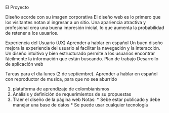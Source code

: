 El Proyecto

Diseño acorde con su imagen corporativa
El diseño web es lo primero que los visitantes notan al ingresar a un sitio. Una apariencia atractiva y profesional crea una buena impresión inicial, lo que aumenta la probabilidad de retener a los usuarios.

Experiencia del Usuario (UX) 
Aprender a hablar en español
Un buen diseño mejora la experiencia del usuario al facilitar la navegación y la interacción. Un diseño intuitivo y bien estructurado permite a los usuarios encontrar fácilmente la información que están buscando.
Plan de trabajo
Desarrollo de aplicación web

Tareas para el día lunes (2 de septiembre).
Aprender a hablar en español con reproductor de musica, para que no sea aburrido
1. plataforma de aprendizaje de colombianismos
2. Análisis y definición de requerimientos de su propuestas
3. Traer el diseño de la página web 
    Notas: 
        * Sebe estar publicado y debe manejar una base de datos
        * Se puede usar cualquier tecnología 
